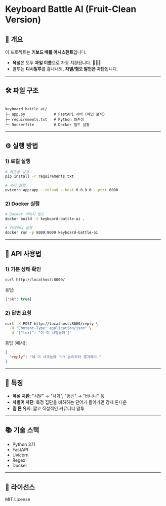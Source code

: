 # Keyboard Battle AI (Fruit-Clean Version)

## 📌 개요
이 프로젝트는 **키보드 배틀 어시스턴트**입니다.  
- **욕설**은 모두 **과일 이름**으로 자동 치환됩니다. 🍎🍌🍇  
- 말투는 **디시말투**를 흉내내되, **차별/혐오 발언은 차단**됩니다.  

---

## 🛠 파일 구조
```

keyboard_battle_ai/
├─ app.py             # FastAPI 서버 (메인 로직)
├─ requirements.txt   # Python 의존성
└─ Dockerfile         # Docker 빌드 설정

````

---

## ⚙️ 실행 방법

### 1) 로컬 실행
```bash
# 의존성 설치
pip install -r requirements.txt

# 서버 실행
uvicorn app:app --reload --host 0.0.0.0 --port 8000
````

### 2) Docker 실행

```bash
# Docker 이미지 빌드
docker build -t keyboard-battle-ai .

# 컨테이너 실행
docker run -p 8000:8000 keyboard-battle-ai
```

---

## 🚀 API 사용법

### 1) 기본 상태 확인

```bash
curl http://localhost:8000/
```

응답:

```json
{"ok": true}
```

### 2) 답변 요청

```bash
curl -X POST http://localhost:8000/reply \
  -H "Content-Type: application/json" \
  -d '{"text": "야 이 시발놈아"}'
```

응답 (예시):

```json
{
  "reply": "야 이 사과놈아 ㅋㅋ 논리부터 챙겨와라."
}
```

---

## 📝 특징

* **욕설 치환**: "시발" → "사과", "병신" → "바나나" 등
* **차별어 차단**: 특정 집단을 비하하는 단어가 들어가면 강제 톤다운
* **밈 톤 유지**: 짧고 직설적인 커뮤니티 말투

---

## 📚 기술 스택

* Python 3.11
* FastAPI
* Uvicorn
* Regex
* Docker

---

## 📄 라이선스

MIT License
